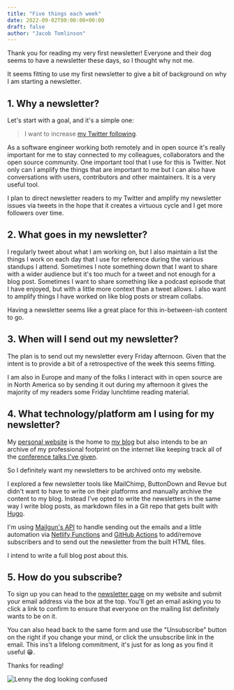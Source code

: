 ```yaml
---
title: "Five things each week"
date: 2022-09-02T00:00:00+00:00
draft: false
author: "Jacob Tomlinson"
---
```


Thank you for reading my very first newsletter! Everyone and their dog seems to have a newsletter these days, so I thought why not me.

It seems fitting to use my first newsletter to give a bit of background on why I am starting a newsletter.

## 1. Why a newsletter?

Let's start with a goal, and it's a simple one:

> I want to increase [my Twitter following](https://twitter.com/_jacobtomlinson).

As a software engineer working both remotely and in open source it's really important for me to stay connected to my colleagues, collaborators and the open source community. One important tool that I use for this is Twitter. Not only can I amplify the things that are important to me but I can also have conversations with users, contributors and other maintainers. It is a very useful tool.

I plan to direct newsletter readers to my Twitter and amplify my newsletter issues via tweets in the hope that it creates a virtuous cycle and I get more followers over time.

## 2. What goes in my newsletter?

I regularly tweet about what I am working on, but I also maintain a list the things I work on each day that I use for reference during the various standups I attend. Sometimes I note something down that I want to share with a wider audience but it's too much for a tweet and not enough for a blog post. Sometimes I want to share something like a podcast episode that I have enjoyed, but with a little more context than a tweet allows. I also want to amplify things I have worked on like blog posts or stream collabs.

Having a newsletter seems like a great place for this in-between-ish content to go.

## 3. When will I send out my newsletter?

The plan is to send out my newsletter every Friday afternoon. Given that the intent is to provide a bit of a retrospective of the week this seems fitting.

I am also in Europe and many of the folks I interact with in open source are in North America so by sending it out during my afternoon it gives the majority of my readers some Friday lunchtime reading material.

## 4. What technology/platform am I using for my newsletter?

My [personal website](https://jacobtomlinson.dev/) is the home to [my blog](https://jacobtomlinson.dev/posts/) but also intends to be an archive of my professional footprint on the internet like keeping track all of the [conference talks I've given](https://jacobtomlinson.dev/talks/).

So I definitely want my newsletters to be archived onto my website.

I explored a few newsletter tools like MailChimp, ButtonDown and Revue but didn't want to have to write on their platforms and manually archive the content to my blog. Instead I've opted to write the newsletters in the same way I write blog posts, as markdown files in a Git repo that gets built with [Hugo](https://gohugo.io/).

I'm using [Mailgun's API](https://www.mailgun.com/) to handle sending out the emails and a little automation via [Netlify Functions](https://www.netlify.com/products/functions/) and [GitHub Actions](https://github.com/features/actions) to add/remove subscribers and to send out the newsletter from the built HTML files.

I intend to write a full blog post about this.

## 5. How do you subscribe?

To sign up you can head to the [newsletter page](https://jacobtomlinson.dev/newsletter/) on my website and submit your email address via the box at the top. You'll get an email asking you to click a link to confirm to ensure that everyone on the mailing list definitely wants to be on it.

You can also head back to the same form and use the "Unsubscribe" button on the right if you change your mind, or click the unsubscribe link in the email. This ins't a lifelong commitment, it's just for as long as you find it useful 😁.

Thanks for reading!

![Lenny the dog looking confused](https://i.imgur.com/8BxtFlm.jpg "Lenny hopes you had a good week! (I did say everyone and their dog)")
